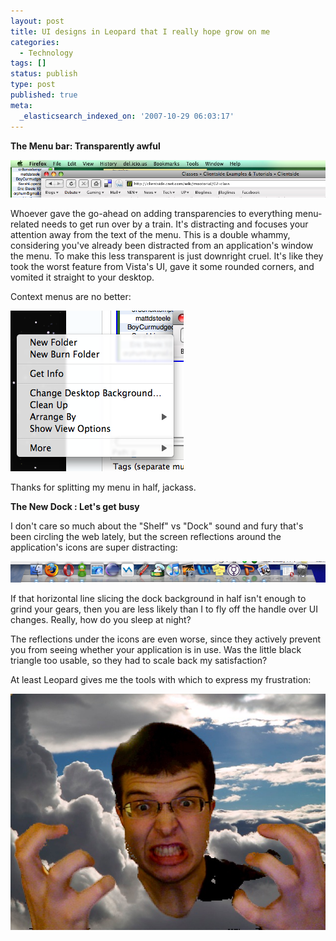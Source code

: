 ```yaml
---
layout: post
title: UI designs in Leopard that I really hope grow on me
categories:
  - Technology
tags: []
status: publish
type: post
published: true
meta:
  _elasticsearch_indexed_on: '2007-10-29 06:03:17'
---
```


<strong>The Menu bar: Transparently awful</strong>

![Leopard 1](../images/leopard/picture-1.png)

Whoever gave the go-ahead on adding transparencies to everything menu-related needs to get run over by a train. It's distracting and focuses your attention away from the text of the menu. This is a double whammy, considering you've already been distracted from an application's window the menu. To make this less transparent is just downright cruel. It's like they took the worst feature from Vista's UI, gave it some rounded corners, and vomited it straight to your desktop.

Context menus are no better:

![Leopard 5](../images/leopard/picture-5.png)

Thanks for splitting my menu in half, jackass.

<strong>The New Dock : Let's get busy</strong>

I don't care so much about the "Shelf" vs "Dock" sound and fury that's been circling the web lately, but the screen reflections around the application's icons are super distracting:

![Leopard 4](../images/leopard/picture-4.png)

If that horizontal line slicing the dock background in half isn't enough to grind your gears, then you are less likely than I to fly off the handle over UI changes. Really, how do you sleep at night?

The reflections under the icons are even worse, since they actively prevent you from seeing whether your application is in use. Was the little black triangle too usable, so they had to scale back my satisfaction?

At least Leopard gives me the tools with which to express my frustration:

![Leopard Angry](../images/leopard/photo-3.jpg)
